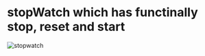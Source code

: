 # stopWatch which has functinally stop, reset and start
![stopwatch](https://github.com/ashumendra77/stopWatch/assets/53012271/98e6b477-a047-4b52-bdb0-a5a650aaaacc)
